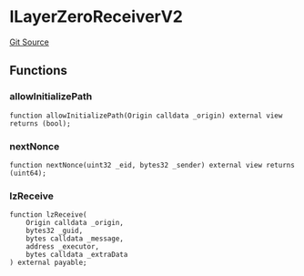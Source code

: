 # ILayerZeroReceiverV2
[Git Source](https://github.com/malda-protocol/malda-lending/blob/7babde64a69e0bddbfb8ee96e52976dd39acebdd/src\interfaces\external\layerzero\v2\ILayerZeroReceiverV2.sol)


## Functions
### allowInitializePath


```solidity
function allowInitializePath(Origin calldata _origin) external view returns (bool);
```

### nextNonce


```solidity
function nextNonce(uint32 _eid, bytes32 _sender) external view returns (uint64);
```

### lzReceive


```solidity
function lzReceive(
    Origin calldata _origin,
    bytes32 _guid,
    bytes calldata _message,
    address _executor,
    bytes calldata _extraData
) external payable;
```

